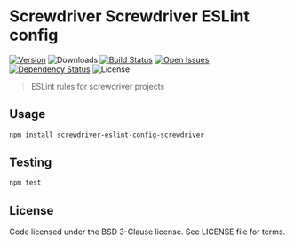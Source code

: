 # Screwdriver Screwdriver ESLint config
[![Version][npm-image]][npm-url] ![Downloads][downloads-image] [![Build Status][wercker-image]][wercker-url] [![Open Issues][issues-image]][issues-url] [![Dependency Status][daviddm-image]][daviddm-url] ![License][license-image]

> ESLint rules for screwdriver projects

## Usage

```bash
npm install screwdriver-eslint-config-screwdriver
```

## Testing

```bash
npm test
```

## License

Code licensed under the BSD 3-Clause license. See LICENSE file for terms.

[npm-image]: https://img.shields.io/npm/v/screwdriver-eslint-config-screwdriver.svg
[npm-url]: https://npmjs.org/package/screwdriver-eslint-config-screwdriver
[downloads-image]: https://img.shields.io/npm/dt/screwdriver-eslint-config-screwdriver.svg
[license-image]: https://img.shields.io/npm/l/screwdriver-eslint-config-screwdriver.svg
[issues-image]: https://img.shields.io/github/issues/screwdriver-cd/screwdriver-eslint-config-screwdriver.svg
[issues-url]: https://github.com/screwdriver-cd/screwdriver-eslint-config-screwdriver/issues
[wercker-image]: https://app.wercker.com/status/76f9fccc5d63312b6c5a410650533fa0
[wercker-url]: https://app.wercker.com/project/bykey/76f9fccc5d63312b6c5a410650533fa0
[daviddm-image]: https://david-dm.org/screwdriver-cd/screwdriver-eslint-config-screwdriver.svg?theme=shields.io
[daviddm-url]: https://david-dm.org/screwdriver-cd/screwdriver-eslint-config-screwdriver
